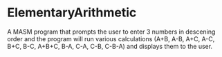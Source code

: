 # ElementaryArithmetic
A MASM program that prompts the user to enter 3 numbers in descening order and the program will run various calculations (A+B, A-B, A+C, A-C, B+C, B-C, A+B+C, B-A, C-A, C-B, C-B-A) and displays them to the user.
